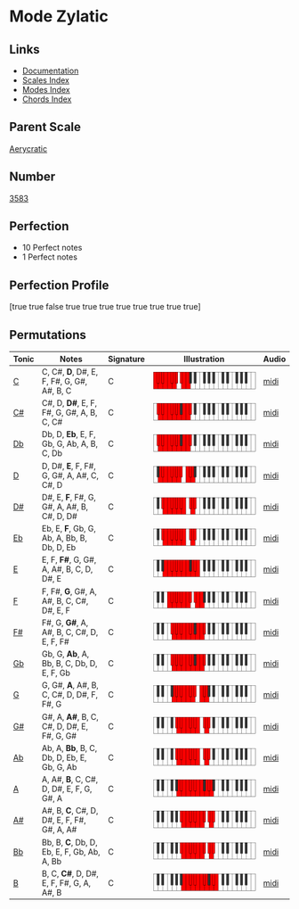 # Mode Zylatic

## Links

- [Documentation](index.md)
- [Scales Index](Scales.md)
- [Modes Index](Modes.md)
- [Chords Index](Chords.md)

## Parent Scale

[Aerycratic](ScaleAerycratic.md)

## Number

[3583](https://ianring.com/musictheory/scales/3583)

## Perfection

- 10 Perfect notes
- 1 Perfect notes

## Perfection Profile

[true true false true true true true true true true true]

## Permutations

| Tonic | Notes | Signature | Illustration | Audio |
|-------|-------|-----------|--------------|-------|
| [C](ModeCNaturalZylatic.md) | C, C#, **D**, D#, E, F, F#, G, G#, A#, B, C | C | ![CNaturalZylatic](ModeCNaturalZylatic.png) | [midi](https://github.com/edipermadi/music/blob/main/docs/ModeCNaturalZylatic.mid?raw=true) |
| [C#](ModeCSharpZylatic.md) | C#, D, **D#**, E, F, F#, G, G#, A, B, C, C# | C | ![CSharpZylatic](ModeCSharpZylatic.png) | [midi](https://github.com/edipermadi/music/blob/main/docs/ModeCSharpZylatic.mid?raw=true) |
| [Db](ModeDFlatZylatic.md) | Db, D, **Eb**, E, F, Gb, G, Ab, A, B, C, Db | C | ![DFlatZylatic](ModeDFlatZylatic.png) | [midi](https://github.com/edipermadi/music/blob/main/docs/ModeDFlatZylatic.mid?raw=true) |
| [D](ModeDNaturalZylatic.md) | D, D#, **E**, F, F#, G, G#, A, A#, C, C#, D | C | ![DNaturalZylatic](ModeDNaturalZylatic.png) | [midi](https://github.com/edipermadi/music/blob/main/docs/ModeDNaturalZylatic.mid?raw=true) |
| [D#](ModeDSharpZylatic.md) | D#, E, **F**, F#, G, G#, A, A#, B, C#, D, D# | C | ![DSharpZylatic](ModeDSharpZylatic.png) | [midi](https://github.com/edipermadi/music/blob/main/docs/ModeDSharpZylatic.mid?raw=true) |
| [Eb](ModeEFlatZylatic.md) | Eb, E, **F**, Gb, G, Ab, A, Bb, B, Db, D, Eb | C | ![EFlatZylatic](ModeEFlatZylatic.png) | [midi](https://github.com/edipermadi/music/blob/main/docs/ModeEFlatZylatic.mid?raw=true) |
| [E](ModeENaturalZylatic.md) | E, F, **F#**, G, G#, A, A#, B, C, D, D#, E | C | ![ENaturalZylatic](ModeENaturalZylatic.png) | [midi](https://github.com/edipermadi/music/blob/main/docs/ModeENaturalZylatic.mid?raw=true) |
| [F](ModeFNaturalZylatic.md) | F, F#, **G**, G#, A, A#, B, C, C#, D#, E, F | C | ![FNaturalZylatic](ModeFNaturalZylatic.png) | [midi](https://github.com/edipermadi/music/blob/main/docs/ModeFNaturalZylatic.mid?raw=true) |
| [F#](ModeFSharpZylatic.md) | F#, G, **G#**, A, A#, B, C, C#, D, E, F, F# | C | ![FSharpZylatic](ModeFSharpZylatic.png) | [midi](https://github.com/edipermadi/music/blob/main/docs/ModeFSharpZylatic.mid?raw=true) |
| [Gb](ModeGFlatZylatic.md) | Gb, G, **Ab**, A, Bb, B, C, Db, D, E, F, Gb | C | ![GFlatZylatic](ModeGFlatZylatic.png) | [midi](https://github.com/edipermadi/music/blob/main/docs/ModeGFlatZylatic.mid?raw=true) |
| [G](ModeGNaturalZylatic.md) | G, G#, **A**, A#, B, C, C#, D, D#, F, F#, G | C | ![GNaturalZylatic](ModeGNaturalZylatic.png) | [midi](https://github.com/edipermadi/music/blob/main/docs/ModeGNaturalZylatic.mid?raw=true) |
| [G#](ModeGSharpZylatic.md) | G#, A, **A#**, B, C, C#, D, D#, E, F#, G, G# | C | ![GSharpZylatic](ModeGSharpZylatic.png) | [midi](https://github.com/edipermadi/music/blob/main/docs/ModeGSharpZylatic.mid?raw=true) |
| [Ab](ModeAFlatZylatic.md) | Ab, A, **Bb**, B, C, Db, D, Eb, E, Gb, G, Ab | C | ![AFlatZylatic](ModeAFlatZylatic.png) | [midi](https://github.com/edipermadi/music/blob/main/docs/ModeAFlatZylatic.mid?raw=true) |
| [A](ModeANaturalZylatic.md) | A, A#, **B**, C, C#, D, D#, E, F, G, G#, A | C | ![ANaturalZylatic](ModeANaturalZylatic.png) | [midi](https://github.com/edipermadi/music/blob/main/docs/ModeANaturalZylatic.mid?raw=true) |
| [A#](ModeASharpZylatic.md) | A#, B, **C**, C#, D, D#, E, F, F#, G#, A, A# | C | ![ASharpZylatic](ModeASharpZylatic.png) | [midi](https://github.com/edipermadi/music/blob/main/docs/ModeASharpZylatic.mid?raw=true) |
| [Bb](ModeBFlatZylatic.md) | Bb, B, **C**, Db, D, Eb, E, F, Gb, Ab, A, Bb | C | ![BFlatZylatic](ModeBFlatZylatic.png) | [midi](https://github.com/edipermadi/music/blob/main/docs/ModeBFlatZylatic.mid?raw=true) |
| [B](ModeBNaturalZylatic.md) | B, C, **C#**, D, D#, E, F, F#, G, A, A#, B | C | ![BNaturalZylatic](ModeBNaturalZylatic.png) | [midi](https://github.com/edipermadi/music/blob/main/docs/ModeBNaturalZylatic.mid?raw=true) |
